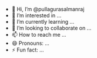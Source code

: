 - 👋 Hi, I’m @pullagurasalmanraj
- 👀 I’m interested in ...
- 🌱 I’m currently learning ...
- 💞️ I’m looking to collaborate on ...
- 📫 How to reach me ...
- 😄 Pronouns: ...
- ⚡ Fun fact: ...

<!---
pullagurasalmanraj/pullagurasalmanraj is a ✨ special ✨ repository because its `README.md` (this file) appears on your GitHub profile.
You can click the Preview link to take a look at your changes.
--->
